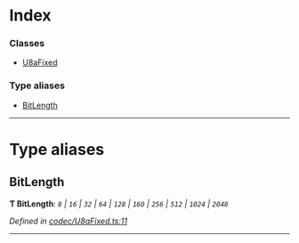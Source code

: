 

# Index

### Classes

* [U8aFixed](../classes/_codec_u8afixed_.u8afixed.md)

### Type aliases

* [BitLength](_codec_u8afixed_.md#bitlength)

---

# Type aliases

<a id="bitlength"></a>

##  BitLength

**Ƭ BitLength**: *`8` \| `16` \| `32` \| `64` \| `128` \| `160` \| `256` \| `512` \| `1024` \| `2048`*

*Defined in [codec/U8aFixed.ts:11](https://github.com/polkadot-js/api/blob/6d5f297/packages/types/src/codec/U8aFixed.ts#L11)*

___

